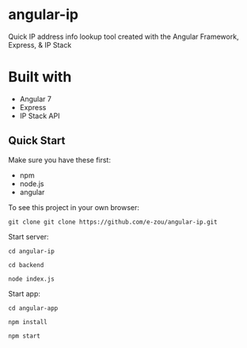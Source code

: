 # angular-ip
Quick IP address info lookup tool created with the Angular Framework, Express, &amp; IP Stack

# Built with
* Angular 7
* Express
* IP Stack API

## Quick Start
Make sure you have these first:
- npm 
- node.js
- angular

To see this project in your own browser:
```
git clone git clone https://github.com/e-zou/angular-ip.git
```

Start server:
```
cd angular-ip
```
```
cd backend
```
```
node index.js
```

Start app: 
```
cd angular-app
```
```
npm install
```
```
npm start
```
